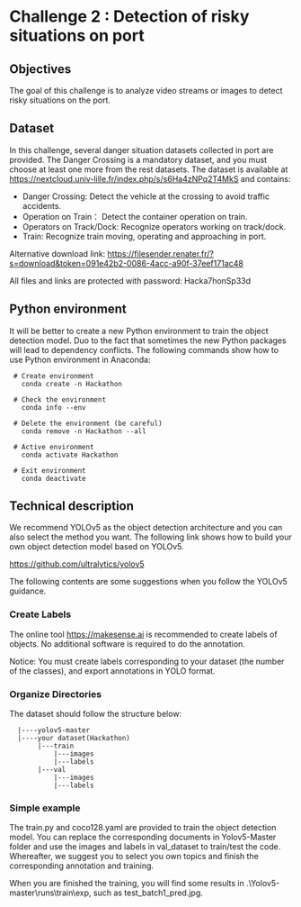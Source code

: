 # Challenge 2 : Detection of risky situations on port

## Objectives

The goal of this challenge is to analyze video streams or images to detect risky situations on the port. 

## Dataset 

In this challenge, several danger situation datasets collected in port are provided. The Danger Crossing is a mandatory dataset, and you must choose at least one more from the rest datasets. The dataset is available at https://nextcloud.univ-lille.fr/index.php/s/s6Ha4zNPq2T4MkS and contains:
 * Danger Crossing: Detect the vehicle at the crossing to avoid traffic accidents.
 * Operation on Train： Detect the container operation on train.
 * Operators on Track/Dock: Recognize operators working on track/dock.
 * Train: Recognize train moving, operating and approaching in port.

Alternative download link: https://filesender.renater.fr/?s=download&token=091e42b2-0086-4acc-a90f-37eef171ac48

All files and links are protected with password: Hacka7honSp33d

## Python environment

It will be better to create a new Python environment to train the object detection model. Duo to the fact that sometimes the new Python packages will lead to dependency conflicts. The following commands show how to use Python environment in Anaconda:

```
 # Create environment
   conda create -n Hackathon
   
 # Check the environment
   conda info --env
   
 # Delete the environment (be careful)
   conda remove -n Hackathon --all
   
 # Active environment
   conda activate Hackathon
   
 # Exit environment
   conda deactivate
```

## Technical description 

We recommend YOLOv5 as the object detection architecture and you can also select the method you want. The following link shows how to build your own object detection model based on YOLOv5.

https://github.com/ultralytics/yolov5

The following contents are some suggestions when you follow the YOLOv5 guidance.

### Create Labels
The online tool https://makesense.ai is recommended to create labels of objects. No additional software is required to do the annotation.

Notice: You must create labels corresponding to your dataset (the number of the classes), and export annotations in YOLO format.

### Organize Directories
The dataset should follow the structure below:

```
  |----yolov5-master
  |----your dataset(Hackathon)
       |---train
           |---images      
           |---labels        
       |---val     
           |---images         
           |---labels
```
### Simple example
The train.py and coco128.yaml are provided to train the object detection model. You can replace the corresponding documents in Yolov5-Master folder and use the images and labels in val_dataset to train/test the code. Whereafter, we suggest you to select you own topics and finish the corresponding annotation and training.

When you are finished the training, you will find some results in .\Yolov5-master\runs\train\exp, such as test_batch1_pred.jpg.

